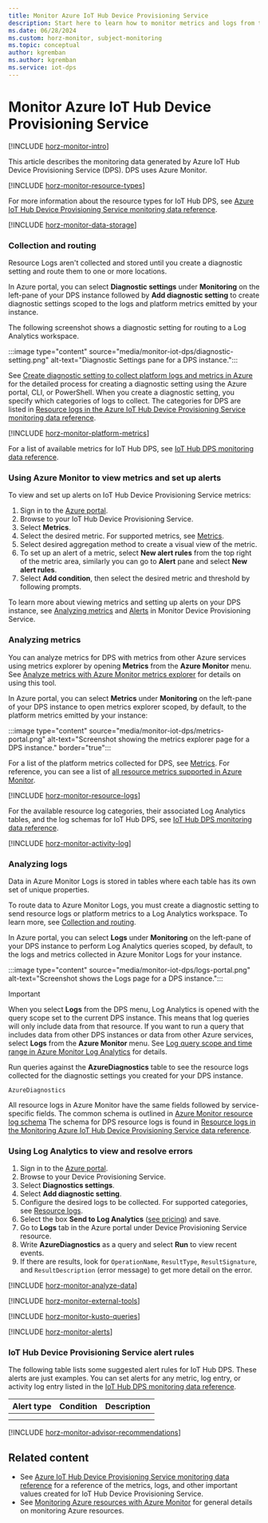 ```yaml
---
title: Monitor Azure IoT Hub Device Provisioning Service
description: Start here to learn how to monitor metrics and logs from the Azure IoT Hub Device Provisioning Service by using Azure Monitor.
ms.date: 06/28/2024
ms.custom: horz-monitor, subject-monitoring
ms.topic: conceptual
author: kgremban
ms.author: kgremban
ms.service: iot-dps
---
```


# Monitor Azure IoT Hub Device Provisioning Service

[!INCLUDE [horz-monitor-intro](~/reusable-content/ce-skilling/azure/includes/azure-monitor/horizontals/horz-monitor-intro.md)]

This article describes the monitoring data generated by Azure IoT Hub Device Provisioning Service (DPS). DPS uses Azure Monitor.

[!INCLUDE [horz-monitor-resource-types](~/reusable-content/ce-skilling/azure/includes/azure-monitor/horizontals/horz-monitor-resource-types.md)]

For more information about the resource types for IoT Hub DPS, see [Azure IoT Hub Device Provisioning Service monitoring data reference](monitor-iot-dps-reference.md).

[!INCLUDE [horz-monitor-data-storage](~/reusable-content/ce-skilling/azure/includes/azure-monitor/horizontals/horz-monitor-data-storage.md)]

### Collection and routing

Resource Logs aren't collected and stored until you create a diagnostic setting and route them to one or more locations.

In Azure portal, you can select **Diagnostic settings** under **Monitoring** on the left-pane of your DPS instance followed by **Add diagnostic setting** to create diagnostic settings scoped to the logs and platform metrics emitted by your instance.

The following screenshot shows a diagnostic setting for routing to a Log Analytics workspace.

:::image type="content" source="media/monitor-iot-dps/diagnostic-setting.png" alt-text="Diagnostic Settings pane for a DPS instance.":::

See [Create diagnostic setting to collect platform logs and metrics in Azure](/azure/azure-monitor/platform/diagnostic-settings) for the detailed process for creating a diagnostic setting using the Azure portal, CLI, or PowerShell. When you create a diagnostic setting, you specify which categories of logs to collect. The categories for DPS are listed in [Resource logs in the Azure IoT Hub Device Provisioning Service monitoring data reference](monitor-iot-dps-reference.md#resource-logs).

[!INCLUDE [horz-monitor-platform-metrics](~/reusable-content/ce-skilling/azure/includes/azure-monitor/horizontals/horz-monitor-platform-metrics.md)]

For a list of available metrics for IoT Hub DPS, see [IoT Hub DPS monitoring data reference](monitor-iot-dps-reference.md#metrics).

### Using Azure Monitor to view metrics and set up alerts

To view and set up alerts on IoT Hub Device Provisioning Service metrics:

1. Sign in to the [Azure portal](https://portal.azure.com).
1. Browse to your IoT Hub Device Provisioning Service.
1. Select **Metrics**.
1. Select the desired metric. For supported metrics, see [Metrics](monitor-iot-dps-reference.md#metrics).
1. Select desired aggregation method to create a visual view of the metric.
1. To set up an alert of a metric, select **New alert rules** from the top right of the metric area, similarly you can go to **Alert** pane and select **New alert rules**.
1. Select **Add condition**, then select the desired metric and threshold by following prompts.

To learn more about viewing metrics and setting up alerts on your DPS instance, see [Analyzing metrics](#analyzing-metrics) and [Alerts](#alerts) in Monitor Device Provisioning Service.

### Analyzing metrics

You can analyze metrics for DPS with metrics from other Azure services using metrics explorer by opening **Metrics** from the **Azure Monitor** menu. See [Analyze metrics with Azure Monitor metrics explorer](../azure-monitor/essentials/analyze-metrics.md) for details on using this tool.

In Azure portal, you can select **Metrics** under **Monitoring** on the left-pane of your DPS instance to open metrics explorer scoped, by default, to the platform metrics emitted by your instance:

:::image type="content" source="media/monitor-iot-dps/metrics-portal.png" alt-text="Screenshot showing the metrics explorer page for a DPS instance." border="true":::

For a list of the platform metrics collected for DPS, see [Metrics](monitor-iot-dps-reference.md#metrics). For reference, you can see a list of [all resource metrics supported in Azure Monitor](../azure-monitor/essentials/metrics-supported.md).

[!INCLUDE [horz-monitor-resource-logs](~/reusable-content/ce-skilling/azure/includes/azure-monitor/horizontals/horz-monitor-resource-logs.md)]

For the available resource log categories, their associated Log Analytics tables, and the log schemas for IoT Hub DPS, see [IoT Hub DPS monitoring data reference](monitor-iot-dps-reference.md#resource-logs).

[!INCLUDE [horz-monitor-activity-log](~/reusable-content/ce-skilling/azure/includes/azure-monitor/horizontals/horz-monitor-activity-log.md)]

### Analyzing logs

Data in Azure Monitor Logs is stored in tables where each table has its own set of unique properties.  

To route data to Azure Monitor Logs, you must create a diagnostic setting to send resource logs or platform metrics to a Log Analytics workspace. To learn more, see [Collection and routing](#collection-and-routing).

In Azure portal, you can select **Logs** under **Monitoring** on the left-pane of your DPS instance to perform Log Analytics queries scoped, by default, to the logs and metrics collected in Azure Monitor Logs for your instance.

:::image type="content" source="media/monitor-iot-dps/logs-portal.png" alt-text="Screenshot shows the Logs page for a DPS instance.":::

> [!IMPORTANT]
> When you select **Logs** from the DPS menu, Log Analytics is opened with the query scope set to the current DPS instance. This means that log queries will only include data from that resource. If you want to run a query that includes data from other DPS instances or data from other Azure services, select **Logs** from the **Azure Monitor** menu. See [Log query scope and time range in Azure Monitor Log Analytics](../azure-monitor/logs/scope.md) for details.

Run queries against the **AzureDiagnostics** table to see the resource logs collected for the diagnostic settings you created for your DPS instance.

```kusto
AzureDiagnostics
```

All resource logs in Azure Monitor have the same fields followed by service-specific fields. The common schema is outlined in [Azure Monitor resource log schema](../azure-monitor/essentials/resource-logs-schema.md) The schema for DPS resource logs is found in [Resource logs in the Monitoring Azure IoT Hub Device Provisioning Service data reference](monitor-iot-dps-reference.md#resource-logs).

### Using Log Analytics to view and resolve errors

1. Sign in to the [Azure portal](https://portal.azure.com).
1. Browse to your Device Provisioning Service.
1. Select **Diagnostics settings**.
1. Select **Add diagnostic setting**.
1. Configure the desired logs to be collected. For supported categories, see [Resource logs](monitor-iot-dps-reference.md#resource-logs).
1. Select the box **Send to Log Analytics** ([see pricing](https://azure.microsoft.com/pricing/details/log-analytics/)) and save.
1. Go to **Logs** tab in the Azure portal under Device Provisioning Service resource.
1. Write **AzureDiagnostics** as a query and select **Run** to view recent events.
1. If there are results, look for `OperationName`, `ResultType`, `ResultSignature`, and `ResultDescription` (error message) to get more detail on the error.

[!INCLUDE [horz-monitor-analyze-data](~/reusable-content/ce-skilling/azure/includes/azure-monitor/horizontals/horz-monitor-analyze-data.md)]

[!INCLUDE [horz-monitor-external-tools](~/reusable-content/ce-skilling/azure/includes/azure-monitor/horizontals/horz-monitor-external-tools.md)]

[!INCLUDE [horz-monitor-kusto-queries](~/reusable-content/ce-skilling/azure/includes/azure-monitor/horizontals/horz-monitor-kusto-queries.md)]

[!INCLUDE [horz-monitor-alerts](~/reusable-content/ce-skilling/azure/includes/azure-monitor/horizontals/horz-monitor-alerts.md)]

### IoT Hub Device Provisioning Service alert rules

The following table lists some suggested alert rules for IoT Hub DPS. These alerts are just examples. You can set alerts for any metric, log entry, or activity log entry listed in the [IoT Hub DPS monitoring data reference](monitor-iot-dps-reference.md).

| Alert type | Condition | Description  |
|:---|:---|:---|
| | | |
| | | |

[!INCLUDE [horz-monitor-advisor-recommendations](~/reusable-content/ce-skilling/azure/includes/azure-monitor/horizontals/horz-monitor-advisor-recommendations.md)]

## Related content

- See [Azure IoT Hub Device Provisioning Service monitoring data reference](monitor-iot-dps-reference.md) for a reference of the metrics, logs, and other important values created for IoT Hub Device Provisioning Service.
- See [Monitoring Azure resources with Azure Monitor](/azure/azure-monitor/essentials/monitor-azure-resource) for general details on monitoring Azure resources.